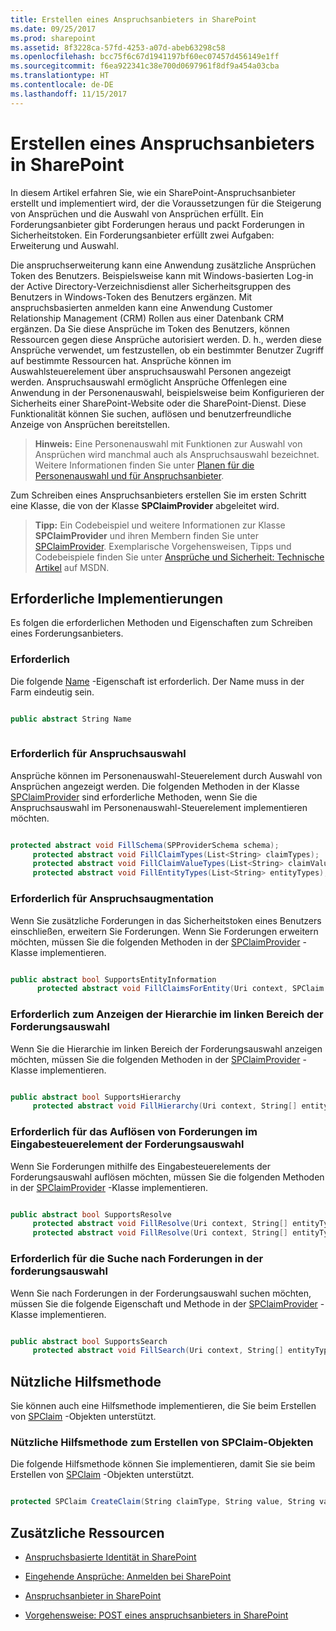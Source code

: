 ```yaml
---
title: Erstellen eines Anspruchsanbieters in SharePoint
ms.date: 09/25/2017
ms.prod: sharepoint
ms.assetid: 8f3228ca-57fd-4253-a07d-abeb63298c58
ms.openlocfilehash: bcc75f6c67d1941197bf60ec07457d456149e1ff
ms.sourcegitcommit: f6ea922341c38e700d0697961f8df9a454a03cba
ms.translationtype: HT
ms.contentlocale: de-DE
ms.lasthandoff: 11/15/2017
---
```

# <a name="create-a-claims-provider-in-sharepoint"></a>Erstellen eines Anspruchsanbieters in SharePoint

In diesem Artikel erfahren Sie, wie ein SharePoint-Anspruchsanbieter erstellt und implementiert wird, der die Voraussetzungen für die Steigerung von Ansprüchen und die Auswahl von Ansprüchen erfüllt. Ein Forderungsanbieter gibt Forderungen heraus und packt Forderungen in Sicherheitstoken. Ein Forderungsanbieter erfüllt zwei Aufgaben: Erweiterung und Auswahl.
  
    
    

Die anspruchserweiterung kann eine Anwendung zusätzliche Ansprüchen Token des Benutzers. Beispielsweise kann mit Windows-basierten Log-in der Active Directory-Verzeichnisdienst aller Sicherheitsgruppen des Benutzers in Windows-Token des Benutzers ergänzen. Mit anspruchsbasierten anmelden kann eine Anwendung Customer Relationship Management (CRM) Rollen aus einer Datenbank CRM ergänzen. Da Sie diese Ansprüche im Token des Benutzers, können Ressourcen gegen diese Ansprüche autorisiert werden. D. h., werden diese Ansprüche verwendet, um festzustellen, ob ein bestimmter Benutzer Zugriff auf bestimmte Ressourcen hat. Ansprüche können im Auswahlsteuerelement über anspruchsauswahl Personen angezeigt werden. Anspruchsauswahl ermöglicht Ansprüche Offenlegen eine Anwendung in der Personenauswahl, beispielsweise beim Konfigurieren der Sicherheits einer SharePoint-Website oder die SharePoint-Dienst. Diese Funktionalität können Sie suchen, auflösen und benutzerfreundliche Anzeige von Ansprüchen bereitstellen.
  
    
    


> **Hinweis:** Eine Personenauswahl mit Funktionen zur Auswahl von Ansprüchen wird manchmal auch als Anspruchsauswahl bezeichnet. Weitere Informationen finden Sie unter [Planen für die Personenauswahl und für Anspruchsanbieter](http://technet.microsoft.com/de-DE/library/gg602063.aspx). 
  
    
    

Zum Schreiben eines Anspruchsanbieters erstellen Sie im ersten Schritt eine Klasse, die von der Klasse **SPClaimProvider** abgeleitet wird.
> **Tipp:** Ein Codebeispiel und weitere Informationen zur Klasse **SPClaimProvider** und ihren Membern finden Sie unter [SPClaimProvider](https://msdn.microsoft.com/library/Microsoft.SharePoint.Administration.Claims.SPClaimProvider.aspx). Exemplarische Vorgehensweisen, Tipps und Codebeispiele finden Sie unter [Ansprüche und Sicherheit: Technische Artikel](http://msdn.microsoft.com/library/f773fd4a-53ec-4656-bd08-e6c435e6f103%28Office.15%29.aspx) auf MSDN. 
  
    
    


## <a name="required-implementations"></a>Erforderliche Implementierungen
<a name="SP15_HowToCreateClaimsProvider_ReqImplementations"> </a>

Es folgen die erforderlichen Methoden und Eigenschaften zum Schreiben eines Forderungsanbieters.
  
    
    

### <a name="required"></a>Erforderlich

Die folgende  [Name](https://msdn.microsoft.com/library/Microsoft.SharePoint.Administration.Claims.SPClaimProvider.Name.aspx) -Eigenschaft ist erforderlich. Der Name muss in der Farm eindeutig sein.
  
    
    

```cs

public abstract String Name
      
```


### <a name="required-for-claims-picker"></a>Erforderlich für Anspruchsauswahl

Ansprüche können im Personenauswahl-Steuerelement durch Auswahl von Ansprüchen angezeigt werden. Die folgenden Methoden in der Klasse [SPClaimProvider](https://msdn.microsoft.com/library/Microsoft.SharePoint.Administration.Claims.SPClaimProvider.aspx) sind erforderliche Methoden, wenn Sie die Anspruchsauswahl im Personenauswahl-Steuerelement implementieren möchten.
  
    
    

```cs

protected abstract void FillSchema(SPProviderSchema schema);
     protected abstract void FillClaimTypes(List<String> claimTypes);
     protected abstract void FillClaimValueTypes(List<String> claimValueTypes);
     protected abstract void FillEntityTypes(List<String> entityTypes);

```


### <a name="required-for-claims-augmentation"></a>Erforderlich für Anspruchsaugmentation

Wenn Sie zusätzliche Forderungen in das Sicherheitstoken eines Benutzers einschließen, erweitern Sie Forderungen. Wenn Sie Forderungen erweitern möchten, müssen Sie die folgenden Methoden in der  [SPClaimProvider](https://msdn.microsoft.com/library/Microsoft.SharePoint.Administration.Claims.SPClaimProvider.aspx) -Klasse implementieren.
  
    
    

```cs

public abstract bool SupportsEntityInformation
      protected abstract void FillClaimsForEntity(Uri context, SPClaim entity, List<SPClaim> claims);

```


### <a name="required-for-displaying-hierarchy-on-the-left-pane-of-the-claims-picker"></a>Erforderlich zum Anzeigen der Hierarchie im linken Bereich der Forderungsauswahl

Wenn Sie die Hierarchie im linken Bereich der Forderungsauswahl anzeigen möchten, müssen Sie die folgenden Methoden in der  [SPClaimProvider](https://msdn.microsoft.com/library/Microsoft.SharePoint.Administration.Claims.SPClaimProvider.aspx) -Klasse implementieren.
  
    
    

```cs

public abstract bool SupportsHierarchy
     protected abstract void FillHierarchy(Uri context, String[] entityTypes, String hierarchyNodeID, int numberOfLevels, bool includeEntityData, SPProviderHierarchyTree hierarchy);

```


### <a name="required-for-resolving-claims-in-the-type-in-control-of-the-claims-picker"></a>Erforderlich für das Auflösen von Forderungen im Eingabesteuerelement der Forderungsauswahl

Wenn Sie Forderungen mithilfe des Eingabesteuerelements der Forderungsauswahl auflösen möchten, müssen Sie die folgenden Methoden in der  [SPClaimProvider](https://msdn.microsoft.com/library/Microsoft.SharePoint.Administration.Claims.SPClaimProvider.aspx) -Klasse implementieren.
  
    
    

```cs

public abstract bool SupportsResolve
     protected abstract void FillResolve(Uri context, String[] entityTypes, String resolveInput, List<PickerEntity> resolved);
     protected abstract void FillResolve(Uri context, String[] entityTypes, SPClaim resolveInput, List<PickerEntity> resolved);

```


### <a name="required-for-searching-for-claims-in-the-claims-picker"></a>Erforderlich für die Suche nach Forderungen in der forderungsauswahl

Wenn Sie nach Forderungen in der Forderungsauswahl suchen möchten, müssen Sie die folgende Eigenschaft und Methode in der  [SPClaimProvider](https://msdn.microsoft.com/library/Microsoft.SharePoint.Administration.Claims.SPClaimProvider.aspx) -Klasse implementieren.
  
    
    

```cs

public abstract bool SupportsSearch
     protected abstract void FillSearch(Uri context, String[] entityTypes, String searchPattern, String hierarchyNodeID, int maxCount, SPProviderHierarchyTree searchTree);

```


## <a name="useful-helper-method"></a>Nützliche Hilfsmethode
<a name="SP15_HowToCreateClaimsProvider_UsefulHelperMethod"> </a>

Sie können auch eine Hilfsmethode implementieren, die Sie beim Erstellen von  [SPClaim](https://msdn.microsoft.com/library/Microsoft.SharePoint.Administration.Claims.SPClaim.aspx) -Objekten unterstützt.
  
    
    

### <a name="useful-helper-method-for-creating-spclaim-objects"></a>Nützliche Hilfsmethode zum Erstellen von SPClaim-Objekten

Die folgende Hilfsmethode können Sie implementieren, damit Sie sie beim Erstellen von  [SPClaim](https://msdn.microsoft.com/library/Microsoft.SharePoint.Administration.Claims.SPClaim.aspx) -Objekten unterstützt.
  
    
    

```cs

protected SPClaim CreateClaim(String claimType, String value, String valueType)
```


## <a name="additional-resources"></a>Zusätzliche Ressourcen
<a name="SP15_HowToCreateClaimsProvider_AdditionalResources"> </a>


-  [Anspruchsbasierte Identität in SharePoint](claims-based-identity-in-sharepoint.md)
    
  
-  [Eingehende Ansprüche: Anmelden bei SharePoint](incoming-claims-signing-into-sharepoint.md)
    
  
-  [Anspruchsanbieter in SharePoint](claims-provider-in-sharepoint.md)
    
  
-  [Vorgehensweise: POST eines anspruchsanbieters in SharePoint](how-to-deploy-a-claims-provider-in-sharepoint.md)
    
  

